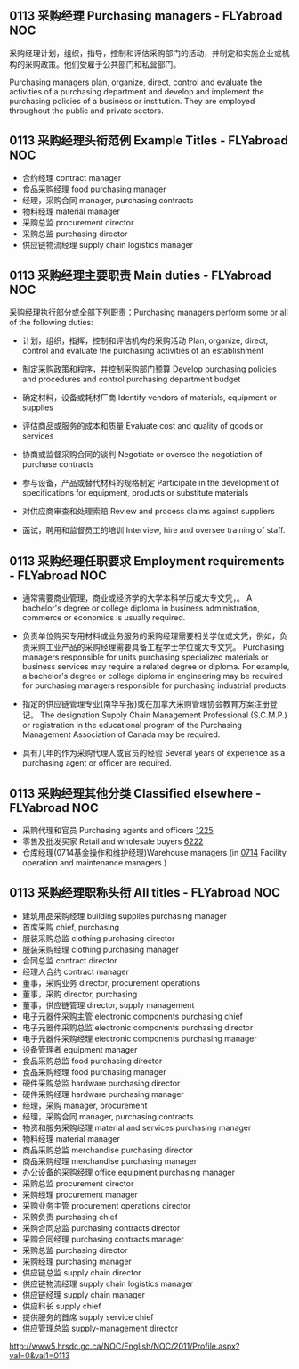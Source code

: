 ## 0113 采购经理 Purchasing managers - FLYabroad NOC

采购经理计划，组织，指导，控制和评估采购部门的活动，并制定和实施企业或机构的采购政策。他们受雇于公共部门和私营部门。

Purchasing managers plan, organize, direct, control and evaluate the activities of a purchasing department and develop and implement the purchasing policies of a business or institution. They are employed throughout the public and private sectors.

## 0113 采购经理头衔范例 Example Titles - FLYabroad NOC

* 合约经理 contract manager
* 食品采购经理 food purchasing manager
* 经理，采购合同 manager, purchasing contracts
* 物料经理 material manager
* 采购总监 procurement director
* 采购总监 purchasing director
* 供应链物流经理 supply chain logistics manager

## 0113 采购经理主要职责 Main duties - FLYabroad NOC

采购经理执行部分或全部下列职责：Purchasing managers perform some or all of the following duties:

* 计划，组织，指挥，控制和评估机构的采购活动
Plan, organize, direct, control and evaluate the purchasing activities of an establishment

* 制定采购政策和程序，并控制采购部门预算
Develop purchasing policies and procedures and control purchasing department budget

* 确定材料，设备或耗材厂商
Identify vendors of materials, equipment or supplies

* 评估商品或服务的成本和质量
Evaluate cost and quality of goods or services

* 协商或监督采购合同的谈判
Negotiate or oversee the negotiation of purchase contracts

* 参与设备，产品或替代材料的规格制定
Participate in the development of specifications for equipment, products or substitute materials

* 对供应商审查和处理索赔
Review and process claims against suppliers

* 面试，聘用和监督员工的培训
Interview, hire and oversee training of staff.

## 0113 采购经理任职要求 Employment requirements - FLYabroad NOC

* 通常需要商业管理，商业或经济学的大学本科学历或大专文凭，。
A bachelor's degree or college diploma in business administration, commerce or economics is usually required.

* 负责单位购买专用材料或业务服务的采购经理需要相关学位或文凭，例如，负责采购工业产品的采购经理需要具备工程学士学位或大专文凭。
Purchasing managers responsible for units purchasing specialized materials or business services may require a related degree or diploma. For example, a bachelor's degree or college diploma in engineering may be required for purchasing managers responsible for purchasing industrial products.

* 指定的供应链管理专业(南华早报)或在加拿大采购管理协会教育方案注册登记。
The designation Supply Chain Management Professional (S.C.M.P.) or registration in the educational program of the Purchasing Management Association of Canada may be required.

* 具有几年的作为采购代理人或官员的经验
Several years of experience as a purchasing agent or officer are required.

## 0113 采购经理其他分类 Classified elsewhere - FLYabroad NOC

* 采购代理和官员 Purchasing agents and officers [1225](1225)
* 零售及批发买家 Retail and wholesale buyers [6222](6222)
* 仓库经理(0714基金操作和维护经理)Warehouse managers (in [0714](0714) Facility operation and maintenance managers )

## 0113 采购经理职称头衔 All titles - FLYabroad NOC

* 建筑用品采购经理 building supplies purchasing manager
* 首席采购 chief, purchasing
* 服装采购总监 clothing purchasing director
* 服装采购经理 clothing purchasing manager
* 合同总监 contract director
* 经理人合约 contract manager
* 董事，采购业务 director, procurement operations
* 董事，采购 director, purchasing
* 董事，供应链管理 director, supply management
* 电子元器件采购主管 electronic components purchasing chief
* 电子元器件采购总监 electronic components purchasing director
* 电子元器件采购经理 electronic components purchasing manager
* 设备管理者 equipment manager
* 食品采购总监 food purchasing director
* 食品采购经理 food purchasing manager
* 硬件采购总监 hardware purchasing director
* 硬件采购经理 hardware purchasing manager
* 经理，采购 manager, procurement
* 经理，采购合同 manager, purchasing contracts
* 物资和服务采购经理 material and services purchasing manager
* 物料经理 material manager
* 商品采购总监 merchandise purchasing director
* 商品采购经理 merchandise purchasing manager
* 办公设备的采购经理 office equipment purchasing manager
* 采购总监 procurement director
* 采购经理 procurement manager
* 采购业务主管 procurement operations director
* 采购负责 purchasing chief
* 采购合同总监 purchasing contracts director
* 采购合同经理 purchasing contracts manager
* 采购总监 purchasing director
* 采购经理 purchasing manager
* 供应链总监 supply chain director
* 供应链物流经理 supply chain logistics manager
* 供应链经理 supply chain manager
* 供应科长 supply chief
* 提供服务的首席 supply service chief
* 供应管理总监 supply-management director

http://www5.hrsdc.gc.ca/NOC/English/NOC/2011/Profile.aspx?val=0&val1=0113
